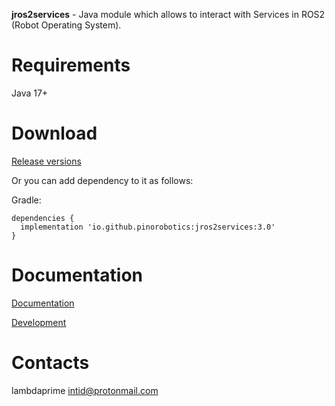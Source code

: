 **jros2services** - Java module which allows to interact with Services in ROS2 (Robot Operating System).

# Requirements

Java 17+

# Download

[Release versions](jros2services/release/CHANGELOG.md)

Or you can add dependency to it as follows:

Gradle:

```
dependencies {
  implementation 'io.github.pinorobotics:jros2services:3.0'
}
```

# Documentation

[Documentation](http://pinoweb.freetzi.com/jrosservices)

[Development](DEVELOPMENT.md)

# Contacts

lambdaprime <intid@protonmail.com>

